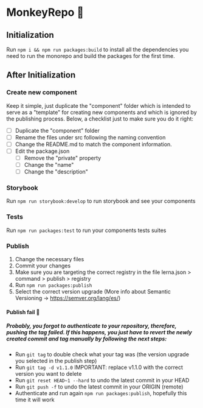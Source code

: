# MonkeyRepo 🐒

## Initialization

Run `npm i && npm run packages:build` to install all the dependencies you need to run the monorepo and build the packages for the first time.

## After Initialization

### Create new component

Keep it simple, just duplicate the "component" folder which is intended to serve as a "template" for creating new components and which is ignored by the publishing process. Below, a checklist just to make sure you do it right:

- [ ] Duplicate the "component" folder
- [ ] Rename the files under src following the naming convention
- [ ] Change the README.md to match the component information.
- [ ] Edit the package.json
  - [ ] Remove the "private" property
  - [ ] Change the "name"
  - [ ] Change the "description"

### Storybook

Run `npm run storybook:develop` to run storybook and see your components

### Tests

Run `npm run packages:test` to run your components tests suites

### Publish

1. Change the necessary files
2. Commit your changes
3. Make sure you are targeting the correct registry in the file lerna.json > command > publish > registry
4. Run `npm run packages:publish`
5. Select the correct version upgrade (More info about Semantic Versioning -> https://semver.org/lang/es/)

#### Publish fail 🙈

##### Probably, you forgot to authenticate to your repository, therefore, pushing the tag failed. If this happens, you just have to revert the newly created commit and tag manually by following the next steps:

- Run `git tag` to double check what your tag was (the version upgrade you selected in the publish step)
- Run `git tag -d v1.1.0` IMPORTANT: replace v1.1.0 with the correct version you want to delete
- Run `git reset HEAD~1 --hard` to undo the latest commit in your HEAD
- Run `git push -f` to undo the latest commit in your ORIGIN (remote)
- Authenticate and run again `npm run packages:publish`, hopefully this time it will work
